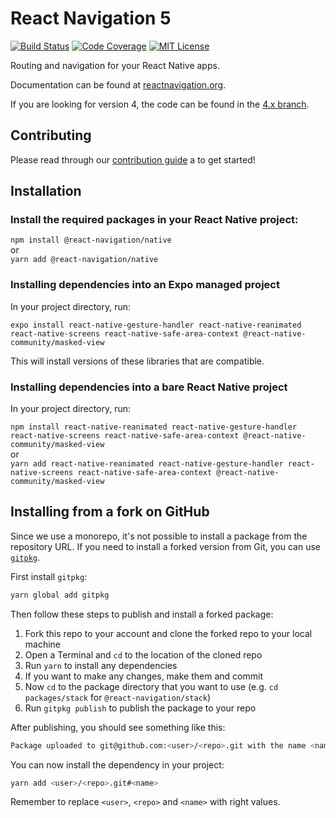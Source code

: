 # React Navigation 5

[![Build Status][build-badge]][build]
[![Code Coverage][coverage-badge]][coverage]
[![MIT License][license-badge]][license]

Routing and navigation for your React Native apps.

Documentation can be found at [reactnavigation.org](https://reactnavigation.org/).

If you are looking for version 4, the code can be found in the [4.x branch](https://github.com/react-navigation/react-navigation/tree/4.x).

## Contributing

Please read through our [contribution guide](CONTRIBUTING.md) a to get started!

## Installation

### Install the required packages in your React Native project:

```npm install @react-navigation/native```
<br/>or<br/> 
```yarn add @react-navigation/native```

### Installing dependencies into an Expo managed project

In your project directory, run:

```expo install react-native-gesture-handler react-native-reanimated react-native-screens react-native-safe-area-context @react-native-community/masked-view```

This will install versions of these libraries that are compatible.

### Installing dependencies into a bare React Native project

In your project directory, run:

```npm install react-native-reanimated react-native-gesture-handler react-native-screens react-native-safe-area-context @react-native-community/masked-view```
<br/>or<br/> 
```yarn add react-native-reanimated react-native-gesture-handler react-native-screens react-native-safe-area-context @react-native-community/masked-view```

## Installing from a fork on GitHub

Since we use a monorepo, it's not possible to install a package from the repository URL. If you need to install a forked version from Git, you can use [`gitpkg`](https://github.com/ramasilveyra/gitpkg).

First install `gitpkg`:

```sh
yarn global add gitpkg
```

Then follow these steps to publish and install a forked package:

1. Fork this repo to your account and clone the forked repo to your local machine
1. Open a Terminal and `cd` to the location of the cloned repo
1. Run `yarn` to install any dependencies
1. If you want to make any changes, make them and commit
1. Now `cd` to the package directory that you want to use (e.g. `cd packages/stack` for `@react-navigation/stack`)
1. Run `gitpkg publish` to publish the package to your repo

After publishing, you should see something like this:

```sh
Package uploaded to git@github.com:<user>/<repo>.git with the name <name>
```

You can now install the dependency in your project:

```sh
yarn add <user>/<repo>.git#<name>
```

Remember to replace `<user>`, `<repo>` and `<name>` with right values.

<!-- badges -->

[build-badge]: https://img.shields.io/circleci/project/github/react-navigation/react-navigation/master.svg?style=flat-square
[build]: https://circleci.com/gh/react-navigation/react-navigation
[coverage-badge]: https://img.shields.io/codecov/c/github/react-navigation/react-navigation.svg?style=flat-square
[coverage]: https://codecov.io/github/react-navigation/react-navigation
[license-badge]: https://img.shields.io/npm/l/@react-navigation/core.svg?style=flat-square
[license]: https://opensource.org/licenses/MIT
